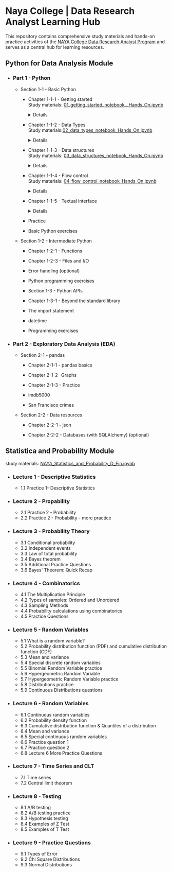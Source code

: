 # Naya College | Data Research Analyst Learning Hub
This repository contains comprehensive study materials and hands-on practice activities of the 
<a href="https://www.naya-college.co.il/courses/data-research-analyst/" target="_blank" rel="noopener">NAYA College Data Research Analyst Program</a> and serves as a central hub for learning resources.
## Python for Data Analysis Module

- ### Part 1 - Python

    * Section 1-1 - Basic Python

      - Chapter 1-1-1 - Getting started<br>
      Study materials: [01_getting_started_notebook__Hands_On.ipynb](https://github.com/Rina-Irene-arch/Naya_College_DRS_Learning_Hub/blob/main/01_getting_started_notebook__Hands_On.ipynb)
         <details>
         - Basic concepts
            - Tradition first
            - Assignment and operations
            - Case sensitivity
            - Comments
            - Printing
            - Working environment
            - Indentation
            - Self-explanatory examples
            - Example 1 - Interactive Guess-My-Number game
            - Example 2 - Data exploration
        
      - Chapter 1-1-2 - Data Types<br> 
      Study materials:[02_data_types_notebook_Hands_On.ipynb](https://github.com/Rina-Irene-arch/Naya_College_DRS_Learning_Hub/blob/main/02_data_types_notebook_Hands_On.ipynb)
         <details>
         - General
         - Numbers
         - Strings
         - Common operations
         - Immutability
         - String literals
         - Multi-line string
         - Conversions
         - Booleans
         - Common operations
         - Exercises

      - Chapter 1-1-3 - Data structures<br> 
      Study materials: [03_data_structures_notebook_Hands_On.ipynb](https://github.com/Rina-Irene-arch/Naya_College_DRS_Learning_Hub/blob/main/03_data_structures_notebook_Hands_On.ipynb)
         <details>
         - Introduction
         - Lists
            - Lists are sequences
            - Indexing and slicing
            - Common operations
            - Lists are mutable
            - Adding elements - append(), insert() & extend()
            - Removing elements - pop() & remove()
            - Exercises
         - Tuples
            - Tuples are sequences
            - Tuples are immutable
            - [optional] Unpacking
         - Dictionaries
            - Fundamentals
            - Lists lookup vs. dictionary lookup
            - Getting and setting
            - Limitations
            - keys(), values() & items()
            - Common operations
               - pop(key)
               - The function len()
               - The operator in
         - [optional] Sets
            - Fundamentals
            - Common operations
               - add(x) and remove(x)
               - The function len()
               - The operator in
      - Chapter 1-1-4 - Flow control<br>
      Study materials: [04_flow_control_notebook_Hands_On.ipynb](https://github.com/Rina-Irene-arch/Naya_College_DRS_Learning_Hub/blob/main/04_flow_control_notebook_Hands_On.ipynb)
          <details>
         - The if statement (and friends)
            - elif and else
            - Nested if
            - [optional] Pythonic Truth
          = The for loop  
          - Basic Examples
          - he range() function
          - Initialization
          - Everyting (almost) is iterable
             - Strings
             - Lists
             - Tuples
             - Dictionaries
             - Exercises
          - The while loop
             - Exercises
           - [optional] Skipping iterations  
              - Basic examples
              - Exercises
       - Chapter 1-1-5 - Textual interface
          <details>
         - The input() function
            - Grand example (guess the number)
         - String formatting - format()  
         - String formatting - f-string
             - Formatting specifications
      - Practice

      - Basic Python exercises  

    * Section 1-2 - Intermediate Python

      - Chapter 1-2-1 - Functions

      - Chapter 1-2-3 - Files and I/O

      - Error handling (optional)

      - Python programming exercises

      - Section 1-3 - Python APIs

      - Chapter 1-3-1 - Beyond the standard library

      - The import statement

      - datetime

      - Programming exercises

- ### Part 2 - Exploratory Data Analysis (EDA)

    * Section 2-1 - pandas

      - Chapter 2-1-1 - pandas basics

      - Chapter 2-1-2 -Graphs

      - Chapter 2-1-3 - Practice

      - imdb5000

      - San Francisco crimes

    * Section 2-2 - Data resources

      - Chapter 2-2-1 - json

      - Chapter 2-2-2 - Databases (with SQLAlchemy) (optional)
     
## Statistica and Probability Module
study materials: [NAYA_Statistics_and_Probability_D_Fin.ipynb](https://github.com/Rina-Irene-arch/Naya_College_DRS_Learning_Hub/blob/main/NAYA_Statistics_and_Probability_D_Fin.ipynb)
- ### Lecture 1 - Descriptive Statistics
    * 1.1 Practice 1- Descriptive Statistics
- ### Lecture 2 - Propability
    * 2.1 Practice 2 - Probability
    * 2.2 Practice 2 - Probability - more practice
- ### Lecture 3 - Probability Theory
    * 3.1 Conditional probability
    * 3.2 Independent events
    * 3.3 Law of total probability
    * 3.4 Bayes theorem
    * 3.5 Additional Practice Questions
    * 3.6 Bayes' Theorem: Quick Recap
- ### Lecture 4 - Combinatorics
    * 4.1 The Multiplication Principle
    * 4.2 Types of samples: Ordered and Unordered
    * 4.3 Sampling Methods
    * 4.4 Probability calculations using combinatorics
    * 4.5 Practice Questions
- ### Lecture 5 - Random Variables
    * 5.1 What is a random variable?
    * 5.2 Probability distribution function (PDF) and cumulative distribution function (CDF)
    * 5.3 Mean and variance
    * 5.4 Special discrete random variables
    * 5.5 Binomial Random Variable practice
    * 5.6 Hypergeometric Random Variable
    * 5.7 Hypergeometric Random Variable practice
    * 5.8 Distributions practice
    * 5.9 Continuous Distributions questions
- ### Lecture 6 - Random Variables
    * 6.1 Continuous random variables
    * 6.2 Probability density function
    * 6.3 Cumulative distribution function & Quantiles of a distribution
    * 6.4 Mean and variance
    * 6.5 Special continuous random variables
    * 6.6 Practice question 1
    * 6.7 Practice question 2
    * 6.8 Lecture 6 More Practice Questions
- ### Lecture 7 - Time Series and CLT
    * 7.1 Time series
    * 7.2 Central limit theorem
- ### Lecture 8 - Testing
    * 8.1 A/B testing
    * 8.2 A/B testing practice
    * 8.3 Hypothesis testing
    * 8.4 Examples of Z Test
    * 8.5 Examples of T Test
- ### Lecture 9 - Practice Questions
    * 9.1 Types of Error
    * 9.2 Chi Square Distributions
    * 9.3 Normal Distributions

